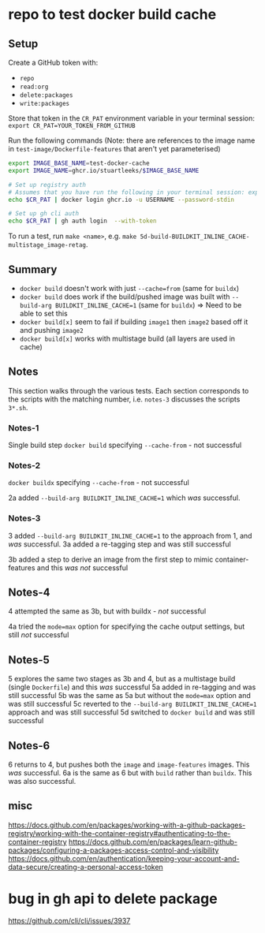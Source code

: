 # repo to test docker build cache


## Setup

Create a GitHub token with:
- `repo`
- `read:org`
- `delete:packages`
- `write:packages`

Store that token in the `CR_PAT` environment variable in your terminal session: `export CR_PAT=YOUR_TOKEN_FROM_GITHUB`

Run the following commands (Note: there are references to the image name in `test-image/Dockerfile-features` that aren't yet parameterised)

```bash
export IMAGE_BASE_NAME=test-docker-cache
export IMAGE_NAME=ghcr.io/stuartleeks/$IMAGE_BASE_NAME

# Set up registry auth
# Assumes that you have run the following in your terminal session: export CR_PAT=YOUR_TOKEN_FROM_GITHUB
echo $CR_PAT | docker login ghcr.io -u USERNAME --password-stdin

# Set up gh cli auth
echo $CR_PAT | gh auth login  --with-token
```

To run a test, run `make <name>`, e.g. `make 5d-build-BUILDKIT_INLINE_CACHE-multistage_image-retag`.


## Summary

- `docker build` doesn't work with just `--cache=from` (same for `buildx`)
- `docker build` does work if the build/pushed image was built with `--build-arg BUILDKIT_INLINE_CACHE=1` (same for `buildx`) => Need to be able to set this
- `docker build[x]` seem to fail if building `image1` then `image2` based off it and pushing `image2`
- `docker build[x]` works with multistage build (all layers are used in cache)

## Notes

This section walks through the various tests. Each section corresponds to the scripts with the matching number, i.e. `notes-3` discusses the scripts `3*.sh`.

### Notes-1

Single build step
`docker build` specifying `--cache-from` - not successful

### Notes-2

`docker buildx` specifying `--cache-from` - not successful

2a added `--build-arg BUILDKIT_INLINE_CACHE=1` which _was_ successful.

### Notes-3

3 added `--build-arg BUILDKIT_INLINE_CACHE=1` to the approach from 1, and _was_ successful.
3a added a re-tagging step and was still successful

3b added a step to derive an image from the first step to mimic container-features and this _was not_ successful

## Notes-4

4 attempted the same as 3b, but with buildx - _not_ successful

4a tried the `mode=max` option for specifying the cache output settings, but still _not_ successful

## Notes-5

5 explores the same two stages as 3b and 4, but as a multistage build (single `Dockerfile`) and this _was_ successful
5a added in re-tagging and was still successful
5b was the same as 5a but without the `mode=max` option and was still successful
5c reverted to the `--build-arg BUILDKIT_INLINE_CACHE=1` approach and was still successful
5d switched to `docker build` and was still successful


## Notes-6

6 returns to 4, but pushes both the `image` and `image-features` images. This _was_ successful.
6a is the same as 6 but with `build` rather than `buildx`. This was also successful.


## misc


https://docs.github.com/en/packages/working-with-a-github-packages-registry/working-with-the-container-registry#authenticating-to-the-container-registry
https://docs.github.com/en/packages/learn-github-packages/configuring-a-packages-access-control-and-visibility
https://docs.github.com/en/authentication/keeping-your-account-and-data-secure/creating-a-personal-access-token


# bug in gh api to delete package
https://github.com/cli/cli/issues/3937